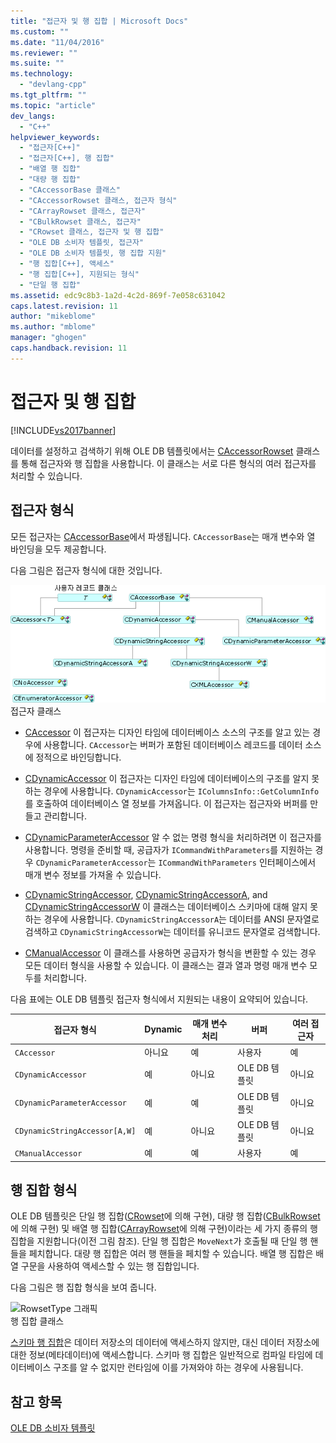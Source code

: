 ```yaml
---
title: "접근자 및 행 집합 | Microsoft Docs"
ms.custom: ""
ms.date: "11/04/2016"
ms.reviewer: ""
ms.suite: ""
ms.technology: 
  - "devlang-cpp"
ms.tgt_pltfrm: ""
ms.topic: "article"
dev_langs: 
  - "C++"
helpviewer_keywords: 
  - "접근자[C++]"
  - "접근자[C++], 행 집합"
  - "배열 행 집합"
  - "대량 행 집합"
  - "CAccessorBase 클래스"
  - "CAccessorRowset 클래스, 접근자 형식"
  - "CArrayRowset 클래스, 접근자"
  - "CBulkRowset 클래스, 접근자"
  - "CRowset 클래스, 접근자 및 행 집합"
  - "OLE DB 소비자 템플릿, 접근자"
  - "OLE DB 소비자 템플릿, 행 집합 지원"
  - "행 집합[C++], 액세스"
  - "행 집합[C++], 지원되는 형식"
  - "단일 행 집합"
ms.assetid: edc9c8b3-1a2d-4c2d-869f-7e058c631042
caps.latest.revision: 11
author: "mikeblome"
ms.author: "mblome"
manager: "ghogen"
caps.handback.revision: 11
---
```

# 접근자 및 행 집합
[!INCLUDE[vs2017banner](../../assembler/inline/includes/vs2017banner.md)]

데이터를 설정하고 검색하기 위해 OLE DB 템플릿에서는 [CAccessorRowset](../../data/oledb/caccessorrowset-class.md) 클래스를 통해 접근자와 행 집합을 사용합니다.  이 클래스는 서로 다른 형식의 여러 접근자를 처리할 수 있습니다.  
  
## 접근자 형식  
 모든 접근자는 [CAccessorBase](../../data/oledb/caccessorbase-class.md)에서 파생됩니다.  `CAccessorBase`는 매개 변수와 열 바인딩을 모두 제공합니다.  
  
 다음 그림은 접근자 형식에 대한 것입니다.  
  
 ![접근자 형식](../../data/oledb/media/vcaccessortypes.gif "vcAccessorTypes")  
접근자 클래스  
  
-   [CAccessor](../../data/oledb/caccessor-class.md) 이 접근자는 디자인 타임에 데이터베이스 소스의 구조를 알고 있는 경우에 사용합니다.  `CAccessor`는 버퍼가 포함된 데이터베이스 레코드를 데이터 소스에 정적으로 바인딩합니다.  
  
-   [CDynamicAccessor](../../data/oledb/cdynamicaccessor-class.md) 이 접근자는 디자인 타임에 데이터베이스의 구조를 알지 못하는 경우에 사용합니다.  `CDynamicAccessor`는 `IColumnsInfo::GetColumnInfo`를 호출하여 데이터베이스 열 정보를 가져옵니다.  이 접근자는 접근자와 버퍼를 만들고 관리합니다.  
  
-   [CDynamicParameterAccessor](../../data/oledb/cdynamicparameteraccessor-class.md) 알 수 없는 명령 형식을 처리하려면 이 접근자를 사용합니다.  명령을 준비할 때, 공급자가 `ICommandWithParameters`를 지원하는 경우 `CDynamicParameterAccessor`는 `ICommandWithParameters` 인터페이스에서 매개 변수 정보를 가져올 수 있습니다.  
  
-   [CDynamicStringAccessor](../../data/oledb/cdynamicstringaccessor-class.md), [CDynamicStringAccessorA](../../data/oledb/cdynamicstringaccessora-class.md), and [CDynamicStringAccessorW](../../data/oledb/cdynamicstringaccessorw-class.md) 이 클래스는 데이터베이스 스키마에 대해 알지 못하는 경우에 사용합니다.  `CDynamicStringAccessorA`는 데이터를 ANSI 문자열로 검색하고 `CDynamicStringAccessorW`는 데이터를 유니코드 문자열로 검색합니다.  
  
-   [CManualAccessor](../../data/oledb/cmanualaccessor-class.md) 이 클래스를 사용하면 공급자가 형식을 변환할 수 있는 경우 모든 데이터 형식을 사용할 수 있습니다.  이 클래스는 결과 열과 명령 매개 변수 모두를 처리합니다.  
  
 다음 표에는 OLE DB 템플릿 접근자 형식에서 지원되는 내용이 요약되어 있습니다.  
  
|접근자 형식|Dynamic|매개 변수 처리|버퍼|여러 접근자|  
|------------|-------------|--------------|--------|------------|  
|`CAccessor`|아니요|예|사용자|예|  
|`CDynamicAccessor`|예|아니요|OLE DB 템플릿|아니요|  
|`CDynamicParameterAccessor`|예|예|OLE DB 템플릿|아니요|  
|`CDynamicStringAccessor[A,W]`|예|아니요|OLE DB 템플릿|아니요|  
|`CManualAccessor`|예|예|사용자|예|  
  
## 행 집합 형식  
 OLE DB 템플릿은 단일 행 집합\([CRowset](../../data/oledb/crowset-class.md)에 의해 구현\), 대량 행 집합\([CBulkRowset](../../data/oledb/cbulkrowset-class.md)에 의해 구현\) 및 배열 행 집합\([CArrayRowset](../../data/oledb/carrayrowset-class.md)에 의해 구현\)이라는 세 가지 종류의 행 집합을 지원합니다\(이전 그림 참조\).  단일 행 집합은 `MoveNext`가 호출될 때 단일 행 핸들을 페치합니다.  대량 행 집합은 여러 행 핸들을 페치할 수 있습니다.  배열 행 집합은 배열 구문을 사용하여 액세스할 수 있는 행 집합입니다.  
  
 다음 그림은 행 집합 형식을 보여 줍니다.  
  
 ![RowsetType 그래픽](../../data/oledb/media/vcrowsettypes.png "vcRowsetTypes")  
행 집합 클래스  
  
 [스키마 행 집합](../../data/oledb/obtaining-metadata-with-schema-rowsets.md)은 데이터 저장소의 데이터에 액세스하지 않지만, 대신 데이터 저장소에 대한 정보\(메타데이터\)에 액세스합니다.  스키마 행 집합은 일반적으로 컴파일 타임에 데이터베이스 구조를 알 수 없지만 런타임에 이를 가져와야 하는 경우에 사용됩니다.  
  
## 참고 항목  
 [OLE DB 소비자 템플릿](../../data/oledb/ole-db-consumer-templates-cpp.md)
